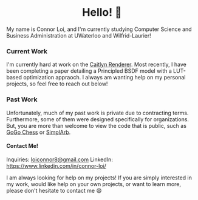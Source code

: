 <h1 align="center">Hello! 👋</h1>

My name is Connor Loi, and I'm currently studying Computer Science and Business Administration at UWaterloo and Wilfrid-Laurier!

### Current Work
I'm currently hard at work on the [Caitlyn Renderer](https://github.com/cypraeno/caitlyn). Most recently, I have been completing a paper detailing a Principled BSDF model with a LUT-based optimization appraoch. 
I always am wanting help on my personal projects, so feel free to reach out below!

### Past Work
Unfortunately, much of my past work is private due to contracting terms. Furthermore, some of them were designed specifically for organizations. 
But, you are more than welcome to view the code that is public, such as [GoGo Chess](https://github.com/connortbot/gogo-chess) or [SimplArb](https://github.com/connortbot/simplarb).

#### Contact Me!
Inquiries: loiconnor8@gmail.com
LinkedIn: https://www.linkedin.com/in/connor-loi/

I am always looking for help on my projects! If you are simply interested in my work, would like help on your own projects, or want to learn more, please don't hesitate to contact me 😄
